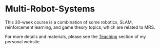 # Multi-Robot-Systems
This 30-week course is a combination of some robotics, SLAM, reinforcement learning, and game theory topics, which are related to MRS. 

For more details and materials, please see the [Teaching](https://www.deadsecond.com/teaching) section of my personal website.
